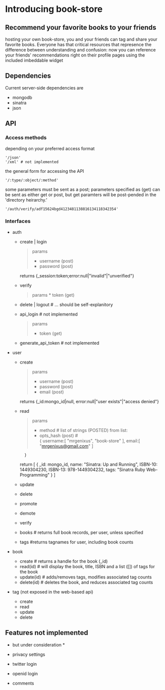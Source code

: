 # Introducing book-store #
## Recommend  your favorite books to your friends ##
hosting your own book-store, you and your friends can tag and share your favorite books.  Everyone has that critical resources that represence the difference between understanding and confusion: now you can reference your friends' recommendations right on their profile pages using the included imbeddable widget


## Dependencies ##
Current server-side dependencies are
* mongodb
* sinatra
* json

## API ##
### Access methods ###
depending on your preferred access format

    '/json'
    '/xml' # not implemented

the general form for accessing the API

    '/:type/:object/:method' 

some parameters must be sent as a post; parameters specified as (get) can be sent as either get or post, but get paramters will be post-pended in the 'directory heirarchy.'

    '/auth/verify/adf15624bgd4123481138816134118342354'

### Interfaces ###

* auth
    * create | login
        > params 
        >    * username (post)
        >    * password (post)

        returns {_session:token;error:null|"invalid"|"unverified"}

    * verify 
        > params
        >     * token (get)

    * delete | logout #  ... should be self-explanitory

    * api_login # not implemented
        > params
        >    * token (get)

    * generate_api_token # not implemented

* user
    * create
        > params 
        >    * username (post)
        >    * password (post)
        >    * email (post)

        returns {_id:mongo_id|null, error:null|"user exists"|"access denied"}
    * read
        > params
        >    * method # list of strings (POSTED) from list: 
        >    * opts_hash (post) #  
            {
                username:[
                    "mrgenixus",
                    "book-store"
                ],
                email:[
                    "mrgenixus@gmail.com"
                ]

            }
        return [
            {
                _id: mongo_id,
                name: "Sinatra: Up and Running",
                ISBN-10: 1449304230,
                ISBN-13: 978-1449304232,
                tags: "Sinatra Ruby Web-Programming"
            }
        ]
    * update
        
    * delete
    * promote
    * demote
    * verify
    * books # returns full book records, per user, unless specified
    * tags #returns tagnames for user, including book counts

* book
    * create # returns a handle for the book (_id)
    * read(id) # will display the book, title, ISBN and a list ([]) of tags for the book
    * update(id) # adds/removes tags, modifies associated tag counts
    * delete(id) # deletes the book, and reduces associated tag counts

* tag (not exposed in the web-based api)
    * create
    * read
    * update
    * delete


## Features not implemented ##
* but under consideration *

* privacy settings
* twitter login
* openid login
* comments




